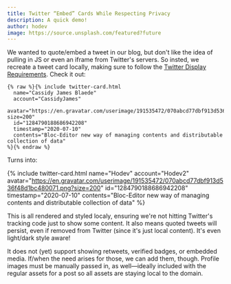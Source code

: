 ```yaml
---
title: Twitter “Embed” Cards While Respecting Privacy
description: A quick demo!
author: hodev
image: https://source.unsplash.com/featured?future
---
```


We wanted to quote/embed a tweet in our blog, but don't like the idea of pulling in JS or even an iframe from Twitter's servers. So insted, we recreate a tweet card locally, making sure to follow the [Twitter Display Requirements](https://developer.twitter.com/en/developer-terms/display-requirements). Check it out:

```liquid
{% raw %}{% include twitter-card.html
  name="Cassidy James Blaede"
  account="CassidyJames"
  avatar="https://en.gravatar.com/userimage/191535472/070abcd77dbf913d536f48d1bc480071.png?size=200"
  id="1284790188686942208"
  timestamp="2020-07-10"
  contents="Bloc-Editor new way of managing contents and distributable collection of data"
%}{% endraw %}
```

Turns into:

{% include twitter-card.html
  name="Hodev"
  account="Hodev2"
  avatar="https://en.gravatar.com/userimage/191535472/070abcd77dbf913d536f48d1bc480071.png?size=200"
  id="1284790188686942208"
  timestamp="2020-07-10"
  contents="Bloc-Editor new way of managing contents and distributable collection of data"
%}

This is all rendered and styled localy, ensuring we're not hitting Twitter's tracking code just to show some content. It also means quoted tweets will persist, even if removed from Twitter (since it's just local content). It's even light/dark style aware!

It does not (yet) support showing retweets, verified badges, or embedded media. If/when the need arises for those, we can add them, though. Profile images must be manually passed in, as well—ideally included with the regular assets for a post so all assets are staying local to the domain.
